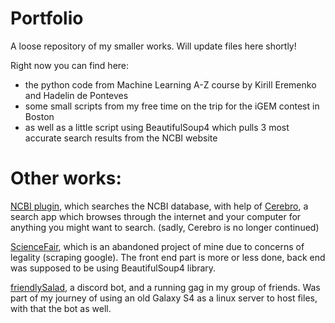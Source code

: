 # Portfolio
A loose repository of my smaller works. Will update files here shortly!

Right now you can find here:
* the python code from Machine Learning A-Z course by Kirill Eremenko and Hadelin de Ponteves
* some small scripts from my free time on the trip for the iGEM contest in Boston
* as well as a little script using BeautifulSoup4 which pulls 3 most accurate search results from the NCBI website

# Other works:

<a href="https://github.com/Scimoose/cerebro-ncbi-plugin">NCBI plugin</a>, which searches the NCBI database, with help of <a href="https://github.com/KELiON/cerebro">Cerebro</a>, a search app which browses through the internet and your computer for anything you might want to search. (sadly, Cerebro is no longer continued)

<a href="https://github.com/Scimoose/sciencefair">ScienceFair</a>, which is an abandoned project of mine due to concerns of legality (scraping google). The front end part is more or less done, back end was supposed to be using BeautifulSoup4 library. 

<a href="https://github.com/Scimoose/friendlySalad">friendlySalad</a>, a discord bot, and a running gag in my group of friends. Was part of my journey of using an old Galaxy S4 as a linux server to host files, with that the bot as well.
